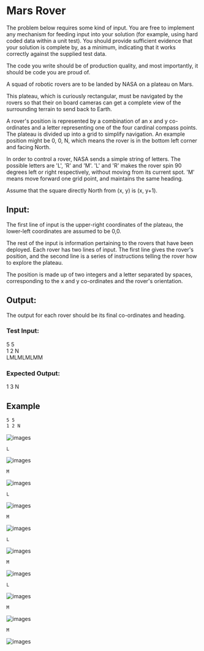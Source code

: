 # Mars Rover

The problem below requires some kind of input. You are free to implement any mechanism for feeding input into your solution (for example, using hard coded data within a unit test). You should provide sufficient evidence that your solution is complete by, as a minimum, indicating that it works correctly against the supplied test data.

The code you write should be of production quality, and most importantly, it should be code you are proud of.

A squad of robotic rovers are to be landed by NASA on a plateau on Mars.

This plateau, which is curiously rectangular, must be navigated by the rovers so that their on board cameras can get a complete view of the surrounding terrain to send back to Earth.

A rover's position is represented by a combination of an x and y co-ordinates and a letter representing one of the four cardinal compass points. The plateau is divided up into a grid to simplify navigation. An example position might be 0, 0, N, which means the rover is in the bottom left corner and facing North.

In order to control a rover, NASA sends a simple string of letters. The possible letters are 'L', 'R' and 'M'. 'L' and 'R' makes the rover spin 90 degrees left or right respectively, without moving from its current spot.
'M' means move forward one grid point, and maintains the same heading.

Assume that the square directly North from (x, y) is (x, y+1).

## Input:

The first line of input is the upper-right coordinates of the plateau, the lower-left coordinates are assumed to be 0,0.

The rest of the input is information pertaining to the rovers that have been deployed. Each rover has two lines of input. The first line gives the rover's position, and the second line is a series of instructions telling the rover how to explore the plateau.  

The position is made up of two integers and a letter separated by spaces, corresponding to the x and y co-ordinates and the rover's orientation.

## Output:

The output for each rover should be its final co-ordinates and heading.

### Test Input:

5 5  
1 2 N  
LMLMLMLMM

### Expected Output:

1 3 N


## Example  

```txt
5 5
1 2 N
```

![images](./images/0.PNG)

``L``

![images](./images/1.PNG)

``M``

![images](./images/2.PNG)

``L``

![images](./images/3.PNG)

``M``

![images](./images/4.PNG)

``L``

![images](./images/5.PNG)

``M``

![images](./images/6.PNG)

``L``

![images](./images/7.PNG)

``M``

![images](./images/8.PNG)

``M``

![images](./images/9.PNG)